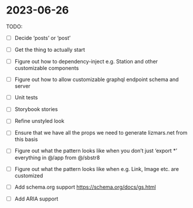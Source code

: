 
# 2023-06-26

TODO:

 - [ ] Decide ‘posts’ or ‘post’
 - [ ] Get the thing to actually start
 - [ ] Figure out how to dependency-inject e.g. Station and other customizable components
 - [ ] Figure out how to allow customizable graphql endpoint schema and server
 - [ ] Unit tests
 - [ ] Storybook stories
 - [ ] Refine unstyled look
 - [ ] Ensure that we have all the props we need to generate lizmars.net from this basis
 - [ ] Figure out what the pattern looks like when you don’t just ‘export *’ everything in @/app from @/sbstr8
 - [ ] Figure out what the pattern looks like when e.g. Link, Image etc. are customized
 - [ ] Add schema.org support https://schema.org/docs/gs.html
 - [ ] Add ARIA support




